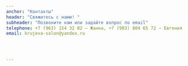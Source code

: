 ```yaml
---
anchor: "Контакты"
header: "Свяжитесь с нами! "
subheader: "Позвоните нам или задайте вопрос по email"
telephone: +7 (963) 154 32 02 — Жанна, +7 (903) 804 65 72 — Евгения
email: krujeva-salon@yandex.ru




---
```

